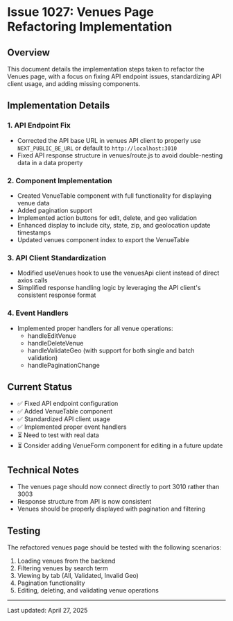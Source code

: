 # Issue 1027: Venues Page Refactoring Implementation

## Overview
This document details the implementation steps taken to refactor the Venues page, with a focus on fixing API endpoint issues, standardizing API client usage, and adding missing components.

## Implementation Details

### 1. API Endpoint Fix
- Corrected the API base URL in venues API client to properly use `NEXT_PUBLIC_BE_URL` or default to `http://localhost:3010`
- Fixed API response structure in venues/route.js to avoid double-nesting data in a data property

### 2. Component Implementation
- Created VenueTable component with full functionality for displaying venue data
- Added pagination support
- Implemented action buttons for edit, delete, and geo validation
- Enhanced display to include city, state, zip, and geolocation update timestamps
- Updated venues component index to export the VenueTable

### 3. API Client Standardization
- Modified useVenues hook to use the venuesApi client instead of direct axios calls
- Simplified response handling logic by leveraging the API client's consistent response format

### 4. Event Handlers
- Implemented proper handlers for all venue operations:
  - handleEditVenue
  - handleDeleteVenue
  - handleValidateGeo (with support for both single and batch validation)
  - handlePaginationChange

## Current Status
- ✅ Fixed API endpoint configuration
- ✅ Added VenueTable component
- ✅ Standardized API client usage
- ✅ Implemented proper event handlers
- ⏳ Need to test with real data
- ⏳ Consider adding VenueForm component for editing in a future update

## Technical Notes
- The venues page should now connect directly to port 3010 rather than 3003
- Response structure from API is now consistent
- Venues should be properly displayed with pagination and filtering

## Testing
The refactored venues page should be tested with the following scenarios:
1. Loading venues from the backend
2. Filtering venues by search term
3. Viewing by tab (All, Validated, Invalid Geo)
4. Pagination functionality
5. Editing, deleting, and validating venue operations

---

Last updated: April 27, 2025